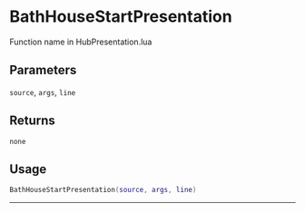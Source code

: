 # BathHouseStartPresentation
Function name in HubPresentation.lua
## Parameters
`source`, `args`, `line`
## Returns
`none`
## Usage
```lua
BathHouseStartPresentation(source, args, line)
```
---
